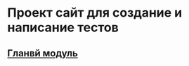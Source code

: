 # Проект сайт для создание и написание тестов

## [Гланвй модуль](https://github.com/t-chakir/KFU/blob/main/IBM-project/main-module/main-module.md)
